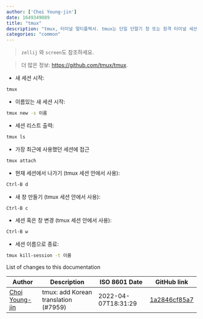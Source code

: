 ```yaml
---
author: ['Choi Young-jin']
date: 1649349089
title: "tmux"
description: "tmux, 터미널 멀티플렉서. tmux는 단일 단말기 창 또는 원격 터미널 세션 안에서 여러 세션을 사용할 수 있도록 도와줍니다."
categories: "common"
---
```

> `zellij` 와 `screen`도 참조하세요.

> 더 많은 정보: <https://github.com/tmux/tmux>.

- 새 세션 시작:

```bash
tmux
```

- 이름있는 새 세션 시작:

```bash
tmux new -s 이름
```

- 세션 리스트 출력:

```bash
tmux ls
```

- 가장 최근에 사용했던 세션에 접근

```bash
tmux attach
```

- 현재 세션에서 나가기 (tmux 세션 안에서 사용):

```bash
Ctrl-B d
```

- 새 창 만들기 (tmux 세션 안에서 사용):

```bash
Ctrl-B c
```

- 세션 혹은 창 변경 (tmux 세션 안에서 사용):

```bash
Ctrl-B w
```

- 세션 이름으로 종료:

```bash
tmux kill-session -t 이름
```
List of changes to this documentation


Author | Description | ISO 8601 Date | GitHub link
------|-----|-----|-----
[Choi Young-jin](mailto:amateur.toss@gmail.com) | tmux: add Korean translation (#7959) | 2022-04-07T18:31:29 | [1a2846cf85a7](https://github.com/tldr-pages/tldr/commit/1a2846cf85a7c878739fa4d4ea05d3a3af5522ab)

